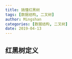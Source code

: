 ```yaml
---
title: 搞懂红黑树
tags: [数据结构, 二叉树]
author: Mingshan
categories: [数据结构, 二叉树]
date: 2019-04-13
---
```


## 红黑树定义
